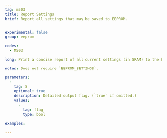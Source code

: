 ```yaml
---
tag: m503
title: Report Settings
brief: Report all settings that may be saved to EEPROM.


experimental: false
group: eeprom

codes:
  - M503

long: Print a concise report of all current settings (in SRAM) to the host console.

notes: Does not require `EEPROM_SETTINGS`.

parameters:
  -
    tag: S
    optional: true
    description: Detailed output flag. (`true` if omitted.)
    values:
      -
        tag: flag
        type: bool

examples:

---
```

